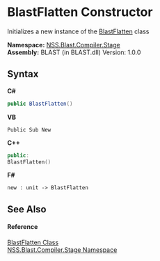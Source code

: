# BlastFlatten Constructor 
 

Initializes a new instance of the <a href="5e535458-0260-538b-7dfb-a65a5dcfc2c3">BlastFlatten</a> class

**Namespace:**&nbsp;<a href="f44e629d-16ad-ce78-c6d1-bb239589698b">NSS.Blast.Compiler.Stage</a><br />**Assembly:**&nbsp;BLAST (in BLAST.dll) Version: 1.0.0

## Syntax

**C#**<br />
``` C#
public BlastFlatten()
```

**VB**<br />
``` VB
Public Sub New
```

**C++**<br />
``` C++
public:
BlastFlatten()
```

**F#**<br />
``` F#
new : unit -> BlastFlatten
```


## See Also


#### Reference
<a href="5e535458-0260-538b-7dfb-a65a5dcfc2c3">BlastFlatten Class</a><br /><a href="f44e629d-16ad-ce78-c6d1-bb239589698b">NSS.Blast.Compiler.Stage Namespace</a><br />
